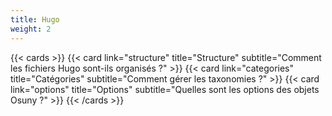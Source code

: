 ```yaml
---
title: Hugo
weight: 2
---
```


{{< cards >}}
  {{< card link="structure" title="Structure" subtitle="Comment les fichiers Hugo sont-ils organisés ?" >}}
  {{< card link="categories" title="Catégories" subtitle="Comment gérer les taxonomies ?" >}}
  {{< card link="options" title="Options" subtitle="Quelles sont les options des objets Osuny ?" >}}
{{< /cards >}}
